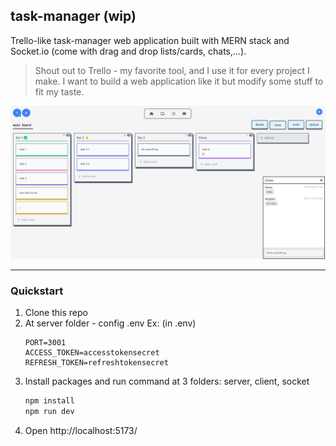 ## task-manager (wip)

Trello-like task-manager web application built with MERN stack and Socket.io (come with drag and drop lists/cards, chats,...).

> Shout out to Trello - my favorite tool, and I use it for every project I make. I want to build a web application like it but modify some stuff to fit my taste.

![Board Screenshot](./media/screenshot1.png)

---

### Quickstart

1. Clone this repo
2. At server folder - config .env
    Ex: (in .env)
    ```
    PORT=3001
    ACCESS_TOKEN=accesstokensecret
    REFRESH_TOKEN=refreshtokensecret
    ```
3. Install packages and run command at 3 folders: server, client, socket
   ```bash
   npm install
   npm run dev
   ```
4. Open http://localhost:5173/
